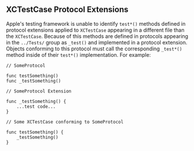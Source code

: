 ## XCTestCase Protocol Extensions

Apple's testing framework is unable to identify `test*()` methods defined in protocol extensions applied to `XCTestCase` appearing in a different file than the `XCTestCase`. Because of this methods are defined in protocols appearing in the `../Tests/` group as `_test()` and implemented in a protocol extension. Objects conforming to this protocol must call the corresponding `_test*()` method inside of their `test*()` implementation. For example:

    // SomeProtocol

    func testSomething()
    func _testSomething()

    // SomeProtocol Extension

    func _testSomething() {
        ...test code...
    }

    // Some XCTestCase conforming to SomeProtocol

    func testSomething() {
        _testSomething()
    }
